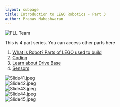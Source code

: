 ```yaml
---
layout: subpage
title: Introduction to LEGO Robotics - Part 3
author: Pranav Maheshwaran
---
```


![](/public/images/2024-08-10_16-29-29.png "FLL Team")

This is 4 part series. You can access other parts here

1. [What is Robot? Parts of LEGO used to build](../lego-robotics-1)
2. [Coding](../lego-robotics-2)
3. [Learn about Drive Base](../lego-robotics-3)
4. [Sensors](../lego-robotics-4)


<!-- <iframe src="https://docs.google.com/presentation/d/1BCvABDdQYMaEb_wKj24bE9-563gRtmG-xUl1j0iR-XI/embed?start=false&loop=false&delayms=3000" frameborder="0" width="100%" height="839" allowfullscreen="true" mozallowfullscreen="true" webkitallowfullscreen="true"></iframe> -->
<div class="slide">
    <img src="{{ '/public/images/lego-robotics-intro/Slide41.jpeg' | relative_url }}" alt="Slide41.jpeg">
</div>

<div class="slide">
    <img src="{{ '/public/images/lego-robotics-intro/Slide42.jpeg' | relative_url }}" alt="Slide42.jpeg">
</div>

<div class="slide">
    <img src="{{ '/public/images/lego-robotics-intro/Slide43.jpeg' | relative_url }}" alt="Slide43.jpeg">
</div>

<div class="slide">
    <img src="{{ '/public/images/lego-robotics-intro/Slide44.jpeg' | relative_url }}" alt="Slide44.jpeg">
</div>

<div class="slide">
    <img src="{{ '/public/images/lego-robotics-intro/Slide45.jpeg' | relative_url }}" alt="Slide45.jpeg">
</div>